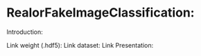 # RealorFakeImageClassification:

Introduction:

Link weight (.hdf5): 
Link dataset: 
Link Presentation: 
